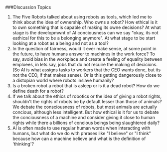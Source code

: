###DIscussion Topics

1) The Five Robots talked about using robots as tools, which led me to think about the idea of ownership. Who owns a robot? How ethical is it to own something that is capable of making its owne decisions? At what stage is the developmwnt of AI conciousness can we say "okay, its not eathical for this to be a belonging anymore". At what stage to be start looking at a robot as a being and not as a tool?
2) In the question of fairness, would it ever make sense, at some point in the future, to have humans answer to machines in the work force? To say, avoid bias in the workplace and create a feeling of equality between emploees, in lets say, jobs that do not recuire the making of decicions. (So AI is what assigns tasks to workers that the CEO wants done, but its not the CEO, if that makes sense). Or is this getting dangerously close to a distopian world where robots inslave humanily?
3) Is a broken robot a robot that is asleep or is it a dead robot? How do we define death for a robot? 
4) If we talk about the ethics of robotics or the idea of giving a robot rights, shouldn't the rights of robots be by default lesser than those of animals? We debate the consciousness of robots, but most animals are actually concious, although less intelligent. But how ethical is it for us to debate the conciousness of a machine and consider giving it close to human rights while there a billions of concious beings being slaughtered daily?
5) AI is often made to use regular human words when interacting with humans, but what do we do with phrases like "I believe" or "I think" because how can a machine believe and what is the definition of 'thinking'? 
